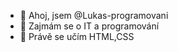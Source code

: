 - 👋 Ahoj, jsem @Lukas-programovani
- 👀 Zajmám se o IT a programování
- 🌱 Právě se učím HTML,CSS

<!---
Lukas-programovani/Lukas-programovani is a ✨ special ✨ repository because its `README.md` (this file) appears on your GitHub profile.
You can click the Preview link to take a look at your changes.
--->
